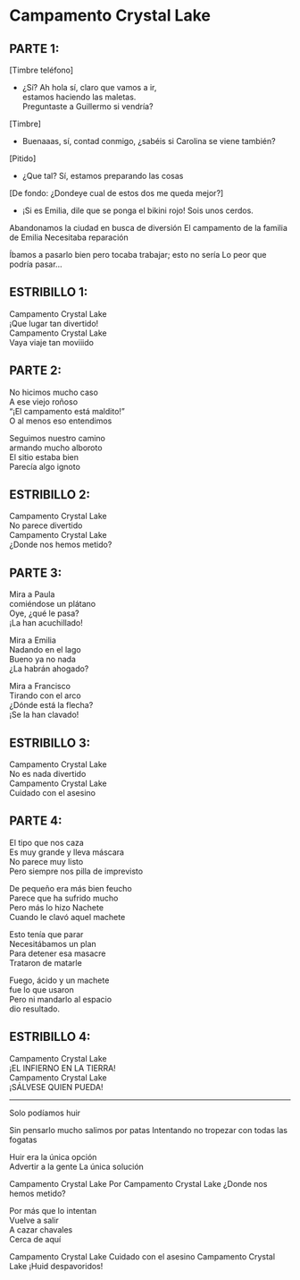 # Campamento Crystal Lake

## PARTE 1:

[Timbre teléfono]

- ¿Sí? Ah hola sí, claro que vamos a ir,   
estamos haciendo las maletas.  
Preguntaste a Guillermo si vendría?
  
[Timbre]

- Buenaaas, sí, contad conmigo,
¿sabéis si Carolina se viene también?

[Pitido]

- ¿Que tal? Sí, estamos preparando las cosas  
 
[De fondo: ¿Dondeye cual de estos dos me queda mejor?]
 
- ¡Si es Emilia, dile que se ponga el bikini rojo!
Sois unos cerdos.

Abandonamos la ciudad
en busca de diversión
El campamento de la familia de Emilia
Necesitaba reparación

Íbamos a pasarlo bien
pero tocaba trabajar;
esto no sería
Lo peor que podría pasar...

## ESTRIBILLO 1:

Campamento Crystal Lake  
¡Que lugar tan divertido!  
Campamento Crystal Lake  
Vaya viaje tan moviiido  

## PARTE 2:

No hicimos mucho caso    
A ese viejo roñoso  
“¡El campamento está maldito!”  
O al menos eso entendimos    

Seguimos nuestro camino   	 
armando mucho alboroto      
El sitio estaba bien       
Parecía algo ignoto      

## ESTRIBILLO 2:

Campamento Crystal Lake  
No parece divertido  
Campamento Crystal Lake  
¿Donde nos hemos metido?  

## PARTE 3:

Mira a Paula  
comiéndose un plátano  
Oye, ¿qué le pasa?  
¡La han acuchillado!  

Mira a Emilia	 
Nadando en el lago  	 
Bueno ya no nada      
¿La habrán ahogado?    

Mira a Francisco    
Tirando con el arco    
¿Dónde está la flecha?    
¡Se la han clavado!   

## ESTRIBILLO 3:

Campamento Crystal Lake  
No es nada divertido  
Campamento Crystal Lake  
Cuidado con el asesino

## PARTE 4:

El tipo que nos caza    
Es muy grande y lleva máscara  
No parece muy listo  
Pero siempre nos pilla de imprevisto  

De pequeño era más bien feucho  
Parece que ha sufrido mucho  
Pero más lo hizo Nachete  
Cuando le clavó aquel machete  

Esto tenía que parar  
Necesitábamos un plan  
Para detener esa masacre  
Trataron de matarle  

Fuego, ácido y un machete  
fue lo que usaron  
Pero ni mandarlo al espacio  
dio resultado.  

## ESTRIBILLO 4:

Campamento Crystal Lake    
¡EL INFIERNO EN LA TIERRA!  
Campamento Crystal Lake    
¡SÁLVESE QUIEN PUEDA!  

-------------------------

Solo podíamos huir

Sin pensarlo mucho 
salimos por patas
Intentando no tropezar
con todas las fogatas

Huir era la única opción  
Advertir a la gente
La única solución 

Campamento Crystal Lake
Por
Campamento Crystal Lake
¿Donde nos hemos metido?

Por más que lo intentan  
Vuelve a salir  
A cazar chavales  
Cerca de aquí

Campamento Crystal Lake
Cuidado con el asesino
Campamento Crystal Lake
¡Huid despavoridos!
